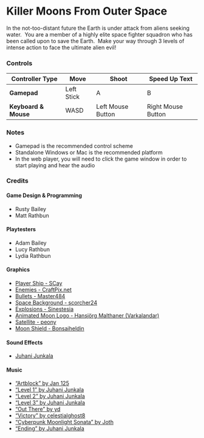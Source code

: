 # Killer Moons From Outer Space

In the not-too-distant future the Earth is under attack from aliens
seeking water.  You are a member of a highly elite space fighter
squadron who has been called upon to save the Earth.  Make your way
through 3 levels of intense action to face the ultimate alien evil!

### Controls

**Controller Type**|**Move**|**Shoot**|**Speed Up Text**
--------------|--------|---------|-----------------
**Gamepad**|Left Stick|A|B
**Keyboard & Mouse**|WASD|Left Mouse Button|Right Mouse Button

### Notes

-   Gamepad is the recommended control scheme
-   Standalone Windows or Mac is the recommended platform
-   In the web player, you will need to click the game window in order
    to start playing and hear the audio

### Credits

#### Game Design & Programming

-   Rusty Bailey
-   Matt Rathbun

#### Playtesters

-   Adam Bailey
-   Lucy Rathbun
-   Lydia Rathbun

#### Graphics

-   [Player Ship - SCay](https://opengameart.org/content/speed-runners)
-   [Enemies -
    CraftPix.net](https://opengameart.org/content/enemy-spaceship-2d-sprites-pixel-art)
-   [Bullets -
    Master484](https://opengameart.org/content/bullet-collection-1-m484)
-   [Space Background -
    scorcher24](https://opengameart.org/content/space-backgrounds)
-   [Explosions -
    Sinestesia](https://opengameart.org/content/2d-explosion-animations-frame-by-frame)
-   [Animated Moon Logo - Hansjörg Malthaner
    (Varkalandar)](https://opengameart.org/content/animated-moon)
-   [Satellite - peony](https://opengameart.org/content/animated-moon)
-   [Moon Shield -
    Bonsaiheldin](https://opengameart.org/content/shield-effect)

#### Sound Effects

-   [Juhani
    Junkala](https://opengameart.org/content/512-sound-effects-8-bit-style)

#### Music

-   [“Artblock” by Jan 125](https://opengameart.org/content/artblock)
-   [“Level 1” by Juhani
    Junkala](https://opengameart.org/content/5-chiptunes-action)
-   [“Level 2” by Juhani
    Junkala](https://opengameart.org/content/5-chiptunes-action)
-   [“Level 3” by Juhani
    Junkala](https://opengameart.org/content/5-chiptunes-action)
-   [“Out There” by
    yd](https://opengameart.org/content/space-music-out-there)
-   [“Victory” by
    celestialghost8](https://opengameart.org/content/victory)
-   [“Cyberpunk Moonlight Sonata” by
    Joth](https://opengameart.org/content/cyberpunk-moonlight-sonata)
-   [“Ending” by Juhani
    Junkala](https://opengameart.org/content/5-chiptunes-action)

